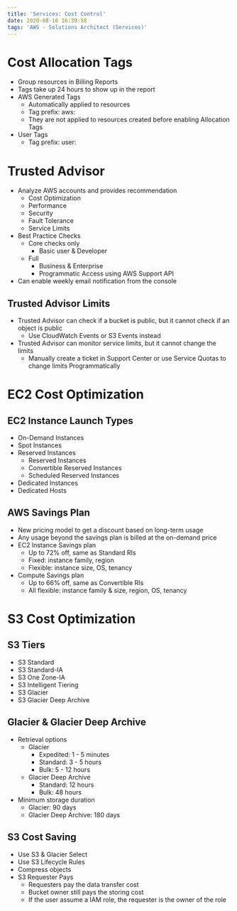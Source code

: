 ```yaml
---
title: 'Services: Cost Control'
date: 2020-08-16 16:39:58
tags: 'AWS - Solutions Architect (Services)'
---
```


# Cost Allocation Tags

- Group resources in Billing Reports
- Tags take up 24 hours to show up in the report
- AWS Generated Tags
  - Automatically applied to resources
  - Tag prefix: aws:
  - They are not applied to resources created before enabling Allocation Tags
- User Tags
  - Tag prefix: user:

# Trusted Advisor

- Analyze AWS accounts and provides recommendation
  - Cost Optimization
  - Performance
  - Security
  - Fault Tolerance
  - Service Limits
- Best Practice Checks
  - Core checks only
    - Basic user & Developer
  - Full
    - Business & Enterprise
    - Programmatic Access using AWS Support API
- Can enable weekly email notification from the console

## Trusted Advisor Limits

- Trusted Advisor can check if a bucket is public, but it cannot check if an object is public
  - Use CloudWatch Events or S3 Events instead
- Trusted Advisor can monitor service limits, but it cannot change the limits
  - Manually create a ticket in Support Center or use Service Quotas to change limits Programmatically

# EC2 Cost Optimization

## EC2 Instance Launch Types

- On-Demand Instances
- Spot Instances
- Reserved Instances
  - Reserved Instances
  - Convertible Reserved Instances
  - Scheduled Reserved Instances
- Dedicated Instances
- Dedicated Hosts

## AWS Savings Plan

- New pricing model to get a discount based on long-term usage
- Any usage beyond the savings plan is billed at the on-demand price
- EC2 Instance Savings plan 
  - Up to 72% off, same as Standard RIs
  - Fixed: instance family, region
  - Flexible: instance size, OS, tenancy
- Compute Savings plan
  - Up to 66% off, same as Convertible RIs
  - All flexible: instance family & size, region, OS, tenancy

# S3 Cost Optimization

## S3 Tiers

- S3 Standard
- S3 Standard-IA
- S3 One Zone-IA
- S3 Intelligent Tiering
- S3 Glacier
- S3 Glacier Deep Archive

## Glacier & Glacier Deep Archive

- Retrieval options
  - Glacier
    - Expedited: 1 - 5 minutes
    - Standard: 3 - 5 hours
    - Bulk: 5 - 12 hours
  - Glacier Deep Archive
    - Standard: 12 hours
    - Bulk: 48 hours
- Minimum storage duration
  - Glacier: 90 days
  - Glacier Deep Archive: 180 days

## S3 Cost Saving

- Use S3 & Glacier Select
- Use S3 Lifecycle Rules
- Compress objects
- S3 Requester Pays
  - Requesters pay the data transfer cost
  - Bucket owner still pays the storing cost
  - If the user assume a IAM role, the requester is the owner of the role
